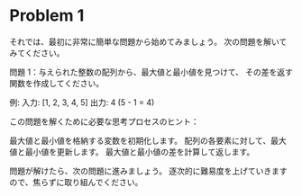 # Problem 1

それでは、最初に非常に簡単な問題から始めてみましょう。
次の問題を解いてみてください。

問題 1：与えられた整数の配列から、最大値と最小値を見つけて、
その差を返す関数を作成してください。

例:
入力: [1, 2, 3, 4, 5]
出力: 4 (5 - 1 = 4)

この問題を解くために必要な思考プロセスのヒント：

最大値と最小値を格納する変数を初期化します。
配列の各要素に対して、最大値と最小値を更新します。
最大値と最小値の差を計算して返します。

問題が解けたら、次の問題に進みましょう。
逐次的に難易度を上げていきますので、焦らずに取り組んでください。
